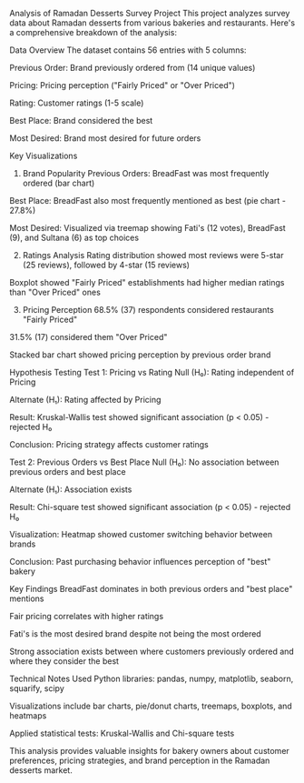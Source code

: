 Analysis of Ramadan Desserts Survey Project
This project analyzes survey data about Ramadan desserts from various bakeries and restaurants. Here's a comprehensive breakdown of the analysis:

Data Overview
The dataset contains 56 entries with 5 columns:

Previous Order: Brand previously ordered from (14 unique values)

Pricing: Pricing perception ("Fairly Priced" or "Over Priced")

Rating: Customer ratings (1-5 scale)

Best Place: Brand considered the best

Most Desired: Brand most desired for future orders


Key Visualizations
1. Brand Popularity
Previous Orders: BreadFast was most frequently ordered (bar chart)

Best Place: BreadFast also most frequently mentioned as best (pie chart - 27.8%)

Most Desired: Visualized via treemap showing Fati's (12 votes), BreadFast (9), and Sultana (6) as top choices

2. Ratings Analysis
Rating distribution showed most reviews were 5-star (25 reviews), followed by 4-star (15 reviews)

Boxplot showed "Fairly Priced" establishments had higher median ratings than "Over Priced" ones

3. Pricing Perception
68.5% (37) respondents considered restaurants "Fairly Priced"

31.5% (17) considered them "Over Priced"

Stacked bar chart showed pricing perception by previous order brand

Hypothesis Testing
Test 1: Pricing vs Rating
Null (H₀): Rating independent of Pricing

Alternate (H₁): Rating affected by Pricing

Result: Kruskal-Wallis test showed significant association (p < 0.05) - rejected H₀

Conclusion: Pricing strategy affects customer ratings

Test 2: Previous Orders vs Best Place
Null (H₀): No association between previous orders and best place

Alternate (H₁): Association exists

Result: Chi-square test showed significant association (p < 0.05) - rejected H₀

Visualization: Heatmap showed customer switching behavior between brands

Conclusion: Past purchasing behavior influences perception of "best" bakery

Key Findings
BreadFast dominates in both previous orders and "best place" mentions

Fair pricing correlates with higher ratings

Fati's is the most desired brand despite not being the most ordered

Strong association exists between where customers previously ordered and where they consider the best

Technical Notes
Used Python libraries: pandas, numpy, matplotlib, seaborn, squarify, scipy

Visualizations include bar charts, pie/donut charts, treemaps, boxplots, and heatmaps

Applied statistical tests: Kruskal-Wallis and Chi-square tests

This analysis provides valuable insights for bakery owners about customer preferences, pricing strategies, and brand perception in the Ramadan desserts market.
